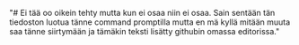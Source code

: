 "# Ei tää oo oikein tehty mutta kun ei osaa niin ei osaa. Sain sentään tän tiedoston luotua tänne command promptilla mutta en mä kyllä mitään muuta saa tänne siirtymään ja tämäkin teksti lisätty githubin omassa editorissa." 
